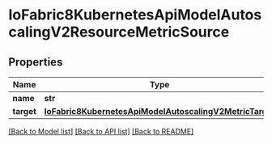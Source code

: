 # IoFabric8KubernetesApiModelAutoscalingV2ResourceMetricSource

## Properties
Name | Type | Description | Notes
------------ | ------------- | ------------- | -------------
**name** | **str** |  | [optional] 
**target** | [**IoFabric8KubernetesApiModelAutoscalingV2MetricTarget**](IoFabric8KubernetesApiModelAutoscalingV2MetricTarget.md) |  | [optional] 

[[Back to Model list]](../README.md#documentation-for-models) [[Back to API list]](../README.md#documentation-for-api-endpoints) [[Back to README]](../README.md)

